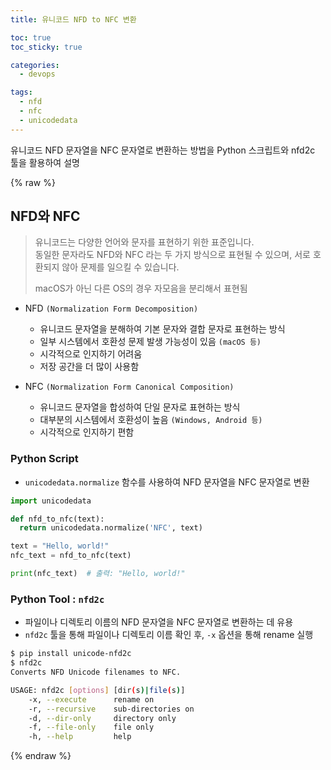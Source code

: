 ```yaml
---
title: 유니코드 NFD to NFC 변환 

toc: true
toc_sticky: true

categories:
  - devops

tags:
  - nfd
  - nfc
  - unicodedata
---
```

 
유니코드 NFD 문자열을 NFC 문자열로 변환하는 방법을 Python 스크립트와 nfd2c 툴을 활용하여 설명

{% raw %}

## NFD와 NFC

> 유니코드는 다양한 언어와 문자를 표현하기 위한 표준입니다.  
> 동일한 문자라도 NFD와 NFC 라는 두 가지 방식으로 표현될 수 있으며, 서로 호환되지 않아 문제를 일으킬 수 있습니다.
>
> macOS가 아닌 다른 OS의 경우 자모음을 분리해서 표현됨

- NFD `(Normalization Form Decomposition)`
  - 유니코드 문자열을 분해하여 기본 문자와 결합 문자로 표현하는 방식
  - 일부 시스템에서 호환성 문제 발생 가능성이 있음 `(macOS 등)`
  - 시각적으로 인지하기 어려움
  - 저장 공간을 더 많이 사용함

- NFC `(Normalization Form Canonical Composition)`
  - 유니코드 문자열을 합성하여 단일 문자로 표현하는 방식
  - 대부분의 시스템에서 호환성이 높음 `(Windows, Android 등)`
  - 시각적으로 인지하기 편함
 
### Python Script 

- `unicodedata.normalize` 함수를 사용하여 NFD 문자열을 NFC 문자열로 변환

```py
import unicodedata

def nfd_to_nfc(text):
  return unicodedata.normalize('NFC', text)

text = "Hello, world!"
nfc_text = nfd_to_nfc(text)

print(nfc_text)  # 출력: "Hello, world!"
```

### Python Tool : `nfd2c`
- 파일이나 디렉토리 이름의 NFD 문자열을 NFC 문자열로 변환하는 데 유용
- `nfd2c` 툴을 통해 파일이나 디렉토리 이름 확인 후, `-x` 옵션을 통해 rename 실행 

```sh
$ pip install unicode-nfd2c
$ nfd2c
Converts NFD Unicode filenames to NFC.

USAGE: nfd2c [options] [dir(s)|file(s)]
    -x, --execute      rename on
    -r, --recursive    sub-directories on
    -d, --dir-only     directory only
    -f, --file-only    file only
    -h, --help         help
```

 
{% endraw %}
